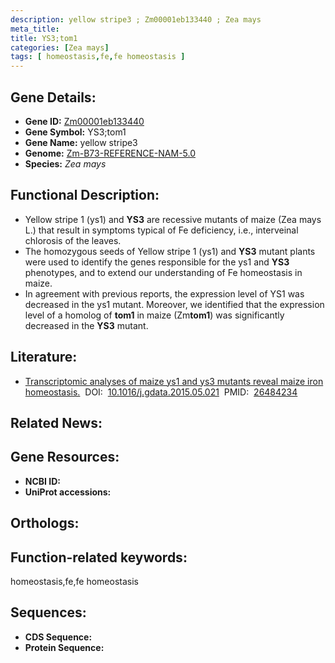 ```yaml
---
description: yellow stripe3 ; Zm00001eb133440 ; Zea mays
meta_title:
title: YS3;tom1
categories: [Zea mays]
tags: [ homeostasis,fe,fe homeostasis ]
---
```


## Gene Details:
- **Gene ID:**	[Zm00001eb133440]()
- **Gene Symbol:** YS3;tom1
- **Gene Name:** yellow stripe3
- **Genome:** [Zm-B73-REFERENCE-NAM-5.0]()
- **Species:** *Zea mays*

## Functional Description:
   - Yellow stripe 1 (ys1) and **YS3** are recessive mutants of maize (Zea mays L.) that result in symptoms typical of Fe deficiency, i.e., interveinal chlorosis of the leaves.
   - The homozygous seeds of Yellow stripe 1 (ys1) and **YS3** mutant plants were used to identify the genes responsible for the ys1 and **YS3** phenotypes, and to extend our understanding of Fe homeostasis in maize.
   - In agreement with previous reports, the expression level of YS1 was decreased in the ys1 mutant. Moreover, we identified that the expression level of a homolog of **tom1** in maize (Zm**tom1**) was significantly decreased in the **YS3** mutant.

## Literature:
   - [Transcriptomic analyses of maize ys1 and ys3 mutants reveal maize iron homeostasis.]( https://www.ncbi.nlm.nih.gov/pmc/articles/PMC4583638/)&nbsp;&nbsp;DOI:&nbsp;&nbsp;[10.1016/j.gdata.2015.05.021](https://www.ncbi.nlm.nih.gov/pmc/articles/PMC4583638/)&nbsp;&nbsp;PMID:&nbsp;&nbsp;[26484234](https://pubmed.ncbi.nlm.nih.gov/26484234/)

## Related News:

## Gene Resources:
- **NCBI ID:** [](https://www.ncbi.nlm.nih.gov/gene/?term=)
- **UniProt accessions:** [](https://www.uniprot.org/uniprotkb//entry)

## Orthologs:

## Function-related keywords:
homeostasis,fe,fe homeostasis

## Sequences:
- **CDS Sequence:**
- **Protein Sequence:**
